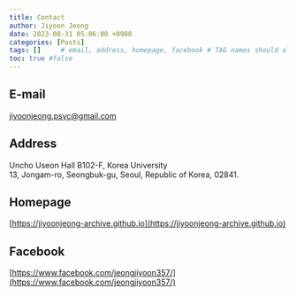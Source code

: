 ```yaml
---
title: Contact
author: Jiyoon Jeong
date: 2023-08-31 05:06:00 +0900
categories: [Posts]
tags: []     # email, address, homepage, facebook # TAG names should always be lowercase
toc: true #false
---
```


## E-mail
jiyoonjeong.psyc@gmail.com 


## Address
Uncho Useon Hall B102-F, Korea University <br/>
13, Jongam-ro, Seongbuk-gu, Seoul, Republic of Korea, 02841.


## Homepage 
[https://jiyoonjeong-archive.github.io](https://jiyoonjeong-archive.github.io)


## Facebook
[https://www.facebook.com/jeongjiyoon357/](https://www.facebook.com/jeongjiyoon357/)